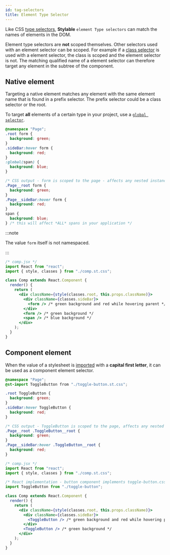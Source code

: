```yaml
---
id: tag-selectors
title: Element Type Selector
---
```


Like CSS [type selectors](https://developer.mozilla.org/en-US/docs/Web/CSS/Type_selectors), **Stylable** `element Type selectors` can match the names of elements in the DOM.

Element type selectors are **not** scoped themselves. Other selectors used with an element selector can be scoped. For example if a [class selector](./class-selectors.md) is used with a element selector, the class is scoped and the element selector is not. The matching qualified name of a element selector can therefore target any element in the subtree of the component.

## Native element

Targeting a native element matches any element with the same element name that is found in a prefix selector. The prefix selector could be a class selector or the root.

To target **all** elements of a certain type in your project, use a [`global selector`](./global-selectors.md).

```css
@namespace "Page";
.root form {
  background: green;
}
.sideBar:hover form {
  background: red;
}
:global(span) {
  background: blue;
}
```

```css
/* CSS output - form is scoped to the page - affects any nested instance */
.Page__root form {
  background: green;
}
.Page__sideBar:hover form {
  background: red;
}
span {
  background: blue;
} /* this will affect *ALL* spans in your application */
```

:::note

The value `form` itself is not namespaced.

:::

```jsx
/* comp.jsx */
import React from "react";
import { style, classes } from "./comp.st.css";

class Comp extends React.Component {
  render() {
    return (
      <div className={style(classes.root, this.props.className)}>
        <div className={classes.sideBar}>
          <form /> /* green background and red while hovering parent */
        </div>
        <form /> /* green background */
        <span /> /* blue background */
      </div>
    );
  }
}
```

## Component element

When the value of a stylesheet is [imported](./imports.md) with a **capital first letter**, it can be used as a component element selector.

```css
@namespace "Page";
@st-import ToggleButton from "./toggle-button.st.css";

.root ToggleButton {
  background: green;
}
.sideBar:hover ToggleButton {
  background: red;
}
```

```css
/* CSS output - ToggleButton is scoped to the page, affects any nested toggle button */
.Page__root .ToggleButton__root {
  background: green;
}
.Page__sideBar:hover .ToggleButton__root {
  background: red;
}
```

```jsx
/* comp.jsx */
import React from "react";
import { style, classes } from "./comp.st.css";

/* React implementation - button component implements toggle-button.css */
import ToggleButton from "./toggle-button";

class Comp extends React.Component {
  render() {
    return (
      <div className={style(classes.root, this.props.className)}>
        <div className={classes.sideBar}>
          <ToggleButton /> /* green background and red while hovering parent */
        </div>
        <ToggleButton /> /* green background */
      </div>
    );
  }
}
```
